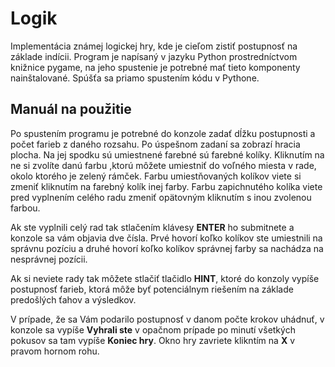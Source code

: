 # Logik
Implementácia známej logickej hry, kde je cieľom zistiť postupnosť na základe indícii.
Program je napísaný v jazyku Python prostredníctvom knižnice pygame, na jeho spustenie je potrebné mať tieto komponenty nainštalované. Spúšťa sa priamo spustením kódu v Pythone.

## Manuál na použitie
Po spustením programu je potrebné do konzole zadať dĺžku postupnosti a počet farieb z daného rozsahu. Po úspešnom zadaní sa zobrazí hracia plocha. Na jej spodku sú umiestnené farebné sú farebné kolíky. Kliknutím na ne si zvolíte danú farbu 
,ktorú môžete umiestniť do voľného miesta v rade, okolo ktorého je zelený rámček. Farbu umiestňovaných kolíkov viete si zmeniť kliknutím na farebný kolík inej farby. Farbu zapichnutého kolíka viete pred vyplnením celého radu zmeniť opätovným kliknutím s inou zvolenou farbou.

Ak ste vyplnili celý rad tak stlačením klávesy **ENTER** ho submitnete a konzole sa vám objavia dve čísla. Prvé hovorí koľko kolíkov ste umiestnili na správnu pozíciu a druhé hovorí koľko kolíkov správnej farby sa nachádza na nesprávnej pozícii.

Ak si neviete rady tak môžete stlačiť tlačidlo **HINT**, ktoré do konzoly vypíše postupnosť farieb, ktorá môže byť potenciálnym riešením na základe predošlých ťahov a výsledkov.

V prípade, že sa Vám podarilo postupnosť v danom počte krokov uhádnuť, v konzole sa vypíše **Vyhrali ste** v opačnom prípade po minutí všetkých pokusov sa tam vypíše **Koniec hry**. Okno hry zavriete klikntím na  **X**  v pravom hornom rohu.





